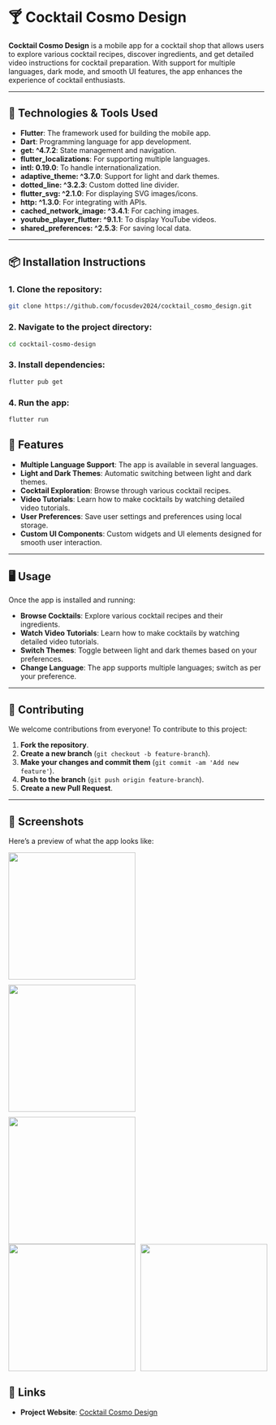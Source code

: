 # 🍸 Cocktail Cosmo Design

**Cocktail Cosmo Design** is a mobile app for a cocktail shop that allows users to explore various cocktail recipes, discover ingredients, and get detailed video instructions for cocktail preparation. With support for multiple languages, dark mode, and smooth UI features, the app enhances the experience of cocktail enthusiasts.

---

## 🚀 Technologies & Tools Used

- **Flutter**: The framework used for building the mobile app.
- **Dart**: Programming language for app development.
- **get: ^4.7.2**: State management and navigation.
- **flutter_localizations**: For supporting multiple languages.
- **intl: 0.19.0**: To handle internationalization.
- **adaptive_theme: ^3.7.0**: Support for light and dark themes.
- **dotted_line: ^3.2.3**: Custom dotted line divider.
- **flutter_svg: ^2.1.0**: For displaying SVG images/icons.
- **http: ^1.3.0**: For integrating with APIs.
- **cached_network_image: ^3.4.1**: For caching images.
- **youtube_player_flutter: ^9.1.1**: To display YouTube videos.
- **shared_preferences: ^2.5.3**: For saving local data.

---

## 📦 Installation Instructions

### 1. Clone the repository:
```bash
git clone https://github.com/focusdev2024/cocktail_cosmo_design.git

```
### 2. Navigate to the project directory:
```bash
cd cocktail-cosmo-design
```
### 3. Install dependencies:
```bash
flutter pub get
```

### 4. Run the app:
```bash
flutter run
```

## 🌟 Features

- **Multiple Language Support**: The app is available in several languages.
- **Light and Dark Themes**: Automatic switching between light and dark themes.
- **Cocktail Exploration**: Browse through various cocktail recipes.
- **Video Tutorials**: Learn how to make cocktails by watching detailed video tutorials.
- **User Preferences**: Save user settings and preferences using local storage.
- **Custom UI Components**: Custom widgets and UI elements designed for smooth user interaction.

---

## 🖥️ Usage

Once the app is installed and running:

- **Browse Cocktails**: Explore various cocktail recipes and their ingredients.
- **Watch Video Tutorials**: Learn how to make cocktails by watching detailed video tutorials.
- **Switch Themes**: Toggle between light and dark themes based on your preferences.
- **Change Language**: The app supports multiple languages; switch as per your preference.

---

## 🤝 Contributing

We welcome contributions from everyone! To contribute to this project:

1. **Fork the repository**.
2. **Create a new branch** (`git checkout -b feature-branch`).
3. **Make your changes and commit them** (`git commit -am 'Add new feature'`).
4. **Push to the branch** (`git push origin feature-branch`).
5. **Create a new Pull Request**.
---

## 📱 Screenshots

Here’s a preview of what the app looks like:

<div style="display: flex; flex-wrap: wrap; gap: 10px;">
  <img src="info/intro01.png" width="250" />
  <img src="info/intro02.png" width="250" />
  <img src="info/main01.png" width="250" />
</div>

<div style="display: flex; gap: 10px;">
  <img src="info/main02.png" width="250" />
  <img src="info/cocktails01.png" width="250" />
</div>

## 🔗 Links

- **Project Website**: [Cocktail Cosmo Design](https://cocktail.idowebsites.ru/)
